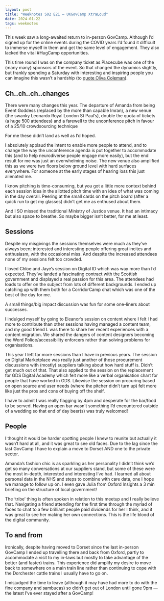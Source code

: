 ```yaml
---
layout: post
title: "Weeknotes S02 E21 — UKGovCamp XtraLoud"
date: 2024-01-22
tags: weeknotes
---
```

This week saw a long-awaited return to in-person GovCamp. Although I’d signed up for the online events during the COVID years I’d found it difficult to immerse myself in them and get the same level of engagement. They also lacked the vital #HugCamp opportunities.

This time round I was on the company ticket as Placecube was one of the (many many) sponsors of the event. So that changed the dynamics slightly, but frankly spending a Saturday with interesting and inspiring people you can imagine this wasn’t a hardship (to [quote Oliva Coleman](https://www.independent.co.uk/arts-entertainment/films/news/oscars-2019-olivia-colman-best-actress-speech-full-video-the-favourite-funny-lady-gaga-close-a8795296.html)).

## Ch..ch..ch..changes
There were many changes this year. The departure of Amanda from being Event Goddess (replaced by the more than capable Imran), a new venue (the swanky Leonardo Royal London St Paul’s), double the quota of tickets (a huge 500 attendees) and a farewell to the unconference pitch in favour of a 25/10 crowdsourcing technique

For me these didn’t land as well as I’d hoped.

I absolutely applaud the intent to enable more people to attend, and to change the way the unconference agenda is put together to accommodate this (and to help neurodiverse people engage more easily), but the end result for me was just an overwhelming noise. The new venue also amplified this as we were two floors below ground level with hard surfaces everywhere. For someone at the early stages of hearing loss this just alienated me.

I know pitching is time-consuming, but you got a little more context behind each session idea in the allotted pitch time with an idea of what was coming in the day overall. Peering at the small cards on the pitch board (after a quick run to get my glasses) didn’t get me as enthused about them.

And I SO missed the traditional Ministry of Justice venue. It had an intimacy but also space to breathe. So maybe bigger isn’t better, for me at least.

## Sessions
Despite my misgivings the sessions themselves were much as they’ve always been; interested and interesting people offering great incites and enthusiasm, with the occasional miss. And despite the increased attendees none of my sessions felt too crowded.

I loved Chloe and Jaye’s session on Digital ID which was way more than I’d expected. They’ve landed a fascinating contract with the Scottish government and displayed a real passion for this area. The attendees had loads to offer on the subject from lots of different backgrounds. I ended up catching up with them both for a CorridorCamp chat which was one of the best of the day for me.

A small things/big impact discussion was fun for some one-liners about successes.

I indulged myself by going to Eleanor’s session on content where I felt I had more to contribute than other sessions having managed a content team, and my good friend L was there to share her recent experiences with a content migration. We shared the dangers of content designers becoming the Word Police/accessibility enforcers rather than solving problems for organisations.

This year I left far more sessions than I have in previous years. The session on Digital Marketplace was really just another of those procurement discussions with (mostly) suppliers talking about how hard stuff is. Didn’t get much out of that. That also applied to the session on the replacement for GDS Digital Academy which felt more like a verbal organisation chart for people that have worked in GDS. Likewise the session on procuring based on open source and user needs (where the pitcher didn’t turn up) felt more like just the pros and cons of buying off the shelf.

I have to admit I was really flagging by 4pm and desperate for the bar/food to be served. Having an open bar wasn’t something I’d encountered outside of a wedding so that end of day beer(s) was truly welcomed!

## People
I thought it would be harder spotting people I knew to reunite but actually it wasn’t hard at all, and it was great to see old faces. Due to the lag since the last GovCamp I have to explain a move to Dorset AND one to the private sector.


Amanda’s fashion chic is as sparkling as her personality
I didn’t think we’d get so many conversations at our suppliers stand, but some of these were the most in-depth, interested and interesting I’ve had. I learned all about personal data in the NHS and steps to combine with care data, one I hope we manage to follow up on. I even gave Julia from Oxford Insights a 3 min briefing on the structure of local government!

The ‘tribe’ thing is often spoken in relation to this meetup and I really believe that. Navigating a friend attending for the first time through the myriad of faces to chat to a few brilliant people paid dividends for her I think, and it was great to see her making her own connections. This is the life blood of the digital community.

## To and from
Ironically, despite having moved to Dorset since the last in-person GovCamp I ended up travelling there and back from Oxford, partly to accommodate a visit to my in-laws but mostly to take advantage of the better (and faster) trains. This experience did amplify my desire to move back to somewhere on a main train line rather than continuing to cope with the Dorchester cattle trains I usually have to go on.

I misjudged the time to leave (although it may have had more to do with the fine company and sambucas) so didn’t get out of London until gone 9pm — the latest I’ve ever stayed after a GovCamp!
